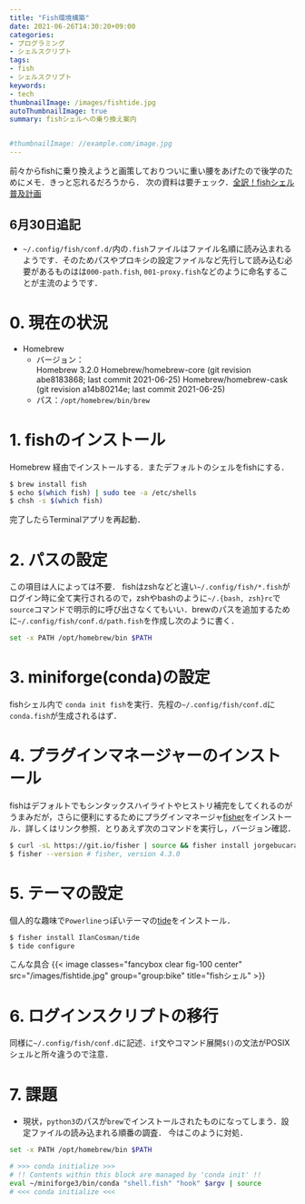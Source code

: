 ```yaml
---
title: "Fish環境構築"
date: 2021-06-26T14:30:20+09:00
categories:
- プログラミング
- シェルスクリプト
tags:
- fish
- シェルスクリプト
keywords:
- tech
thumbnailImage: /images/fishtide.jpg
autoThumbnailImage: true
summary: fishシェルへの乗り換え案内


#thumbnailImage: //example.com/image.jpg
---
```

前々からfishに乗り換えようと画策しておりついに重い腰をあげたので後学のためにメモ．きっと忘れるだろうから．
次の資料は要チェック．[全訳！fishシェル普及計画](http://fish.rubikitch.com)

## 6月30日追記
- `~/.config/fish/conf.d/`内の`.fish`ファイルはファイル名順に読み込まれるようです．そのためパスやプロキシの設定ファイルなど先行して読み込む必要があるものはは`000-path.fish`, `001-proxy.fish`などのように命名することが主流のようです．


<!-- toc -->


# 0. 現在の状況
- Homebrew 
  - バージョン：  
    Homebrew 3.2.0
    Homebrew/homebrew-core (git revision abe8183868; last commit 2021-06-25)
    Homebrew/homebrew-cask (git revision a14b80214e; last commit 2021-06-25)
  - パス：`/opt/homebrew/bin/brew`

# 1. fishのインストール
Homebrew 経由でインストールする．またデフォルトのシェルをfishにする．
```sh
$ brew install fish
$ echo $(which fish) | sudo tee -a /etc/shells
$ chsh -s $(which fish)
```
完了したらTerminalアプリを再起動．

# 2. パスの設定
この項目は人によっては不要．
fishはzshなどと違い`~/.config/fish/*.fish`がログイン時に全て実行されるので，zshやbashのように`~/.{bash, zsh}rc`で`source`コマンドで明示的に呼び出さなくてもいい．brewのパスを追加するために`~/.config/fish/conf.d/path.fish`を作成し次のように書く．
```sh
set -x PATH /opt/homebrew/bin $PATH
```

# 3. miniforge(conda)の設定
fishシェル内で
`conda init fish`を実行．先程の`~/.config/fish/conf.d`に`conda.fish`が生成されるはず．

# 4. プラグインマネージャーのインストール
fishはデフォルトでもシンタックスハイライトやヒストリ補完をしてくれるのがうまみだが，さらに便利にするためにプラグインマネージャ[fisher](https://github.com/jorgebucaran/fisher)をインストール．詳しくはリンク参照．とりあえず次のコマンドを実行し，バージョン確認．
```sh
$ curl -sL https://git.io/fisher | source && fisher install jorgebucaran/fisher
$ fisher --version # fisher, version 4.3.0
```
# 5. テーマの設定
個人的な趣味で`Powerline`っぽいテーマの[tide](https://github.com/IlanCosman/tide)をインストール．
```sh
$ fisher install IlanCosman/tide
$ tide configure
```
こんな具合
{{< image classes="fancybox clear fig-100 center" src="/images/fishtide.jpg"   group="group:bike"  title="fishシェル" >}}

# 6. ログインスクリプトの移行
同様に`~/.config/fish/conf.d`に記述．`if`文やコマンド展開`$()`の文法がPOSIXシェルと所々違うので注意．

# 7. 課題
- 現状，`python3`のパスが`brew`でインストールされたものになってしまう．設定ファイルの読み込まれる順番の調査．
今はこのように対処．
```sh
set -x PATH /opt/homebrew/bin $PATH

# >>> conda initialize >>>
# !! Contents within this block are managed by 'conda init' !!
eval ~/miniforge3/bin/conda "shell.fish" "hook" $argv | source
# <<< conda initialize <<<
```
